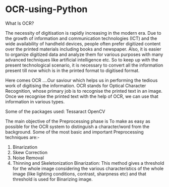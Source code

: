 # OCR-using-Python

What Is OCR?

 The necessity of digitisation is rapidly increasing in the modern era. Due to the growth of information and communication technologies (ICT) and the wide availability of handheld devices, people often prefer digitized content over the printed materials including books and newspaper. Also, it is easier to organize digitized data and analyze them for various purposes with many advanced techniques like artificial intelligence etc. So to keep up with the present technological scenario, it is necessary to convert all the information present till now which is in the printed format to digitised format.

  Here comes OCR ….Our saviour which helps us in performing the tedious work of digitising the information. OCR stands for Optical Character Recognition, whose primary job is to recognise the printed text in an image. Once we recognise the printed text with the help of OCR, we can use that information in various types.
  
  Some of the packages used:
  Tessaract
  OpenCV
  
  
  The main objective of the Preprocessing phase is To make as easy as possible for the OCR system to distinguish a character/word from the background.
Some of the most basic and important Preprocessing techniques are:-
1) Binarization
2) Skew Correction
3) Noise Removal
4) Thinning and Skeletonization
Binarization: This method gives a threshold for the whole image considering the various characteristics of the whole image (like lighting conditions, contrast, sharpness etc) and that threshold is used for Binarizing image.

  
